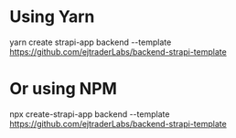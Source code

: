 # Using Yarn
yarn create strapi-app backend --template https://github.com/ejtraderLabs/backend-strapi-template

# Or using NPM
npx create-strapi-app backend --template https://github.com/ejtraderLabs/backend-strapi-template
